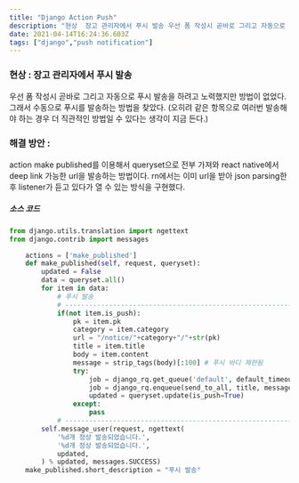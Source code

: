 ```yaml
---
title: "Django Action Push"
description: "현상  장고 관리자에서 푸시 발송 우선 폼 작성시 곧바로 그리고 자동으로 푸시 발송을 하려고 노력했지만 방법이 없었다. 그래서 수동으로 푸시를 발송하는 방법을 찾았다. 오히려 같은 항목으로 여러번 발송해야 하는 경우 더 직관적인 방법일 수 있다는 생각이 지금 든다."
date: 2021-04-14T16:24:36.603Z
tags: ["django","push notification"]
---
```

### 현상 : 장고 관리자에서 푸시 발송
우선 폼 작성시 곧바로 그리고 자동으로 푸시 발송을 하려고 노력했지만 방법이 없었다. 그래서 수동으로 푸시를 발송하는 방법을 찾았다. (오히려 같은 항목으로 여러번 발송해야 하는 경우 더 직관적인 방법일 수 있다는 생각이 지금 든다.)

### 해결 방안 :
action make published를 이용해서 queryset으로 전부 가져와 react native에서 deep link 가능한 url을 발송하는 방법이다. rn에서는 이미 url을 받아 json parsing한 후 listener가 듣고 있다가 열 수 있는 방식을 구현했다.

##### 소스 코드
```python
from django.utils.translation import ngettext
from django.contrib import messages

    actions = ['make_published'] 
    def make_published(self, request, queryset):
        updated = False
        data = queryset.all()
        for item in data:
            # 푸시 발송
            # ------------------------------------------------------------------
            if(not item.is_push):
                pk = item.pk 
                category = item.category
                url = "/notice/"+category+"/"+str(pk)
                title = item.title
                body = item.content
                message = strip_tags(body)[:100] # 푸시 바디 제한됨
                try:
                    job = django_rq.get_queue('default', default_timeout=3000)  
                    job = django_rq.enqueue(send_to_all, title, message, url)
                    updated = queryset.update(is_push=True)
                except:
                    pass
            # ------------------------------------------------------------------
        self.message_user(request, ngettext(
            '%d개 정상 발송되었습니다.',
            '%d개 정상 발송되었습니다.',
            updated,
        ) % updated, messages.SUCCESS)
    make_published.short_description = "푸시 발송"

```